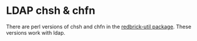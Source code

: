 # LDAP chsh & chfn

There are perl versions of chsh and chfn in the
[redbrick-util package](../redbrick-apt). These versions work with ldap.
